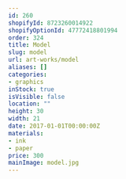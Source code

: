 ```yaml
---
id: 260
shopifyId: 8723260014922
shopifyOptionId: 47772418801994
order: 324
title: Model
slug: model
url: art-works/model
aliases: []
categories:
- graphics
inStock: true
isVisible: false
location: ""
height: 30
width: 21
date: 2017-01-01T00:00:00Z
materials:
- ink
- paper
price: 300
mainImage: model.jpg
---
```

